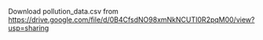 Download pollution_data.csv from https://drive.google.com/file/d/0B4CfsdNO98xmNkNCUTI0R2pqM00/view?usp=sharing

